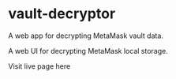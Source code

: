# vault-decryptor
A web app for decrypting MetaMask vault data.

A web UI for decrypting MetaMask local storage.

Visit live page here

